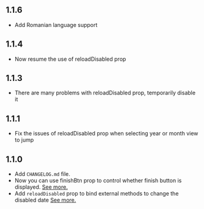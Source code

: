 ## 1.1.6

* Add Romanian language support

## 1.1.4

* Now resume the use of reloadDisabled prop

## 1.1.3

* There are many problems with reloadDisabled prop, temporarily disable it


## 1.1.1

* Fix the issues of reloadDisabled prop when selecting year or month view to jump


## 1.1.0

* Add `CHANGELOG.md` file.
* Now you can use finishBtn prop to control whether finish button is displayed. [See more.](https://github.com/TIOvOIT/praecox-datepicker/pull/20)
* Add `reloadDisabled` prop to bind external methods to change the disabled date [See more.](https://github.com/TIOvOIT/praecox-datepicker/pull/21)